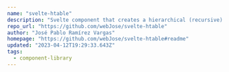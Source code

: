 ```yaml
---
name: "svelte-htable"
description: "Svelte component that creates a hierarchical (recursive) table based on hierarchical data."
repo_url: "https://github.com/webJose/svelte-htable"
author: "José Pablo Ramírez Vargas"
homepage: "https://github.com/webJose/svelte-htable#readme"
updated: "2023-04-12T19:29:33.643Z"
tags: 
  - component-library
---
```

